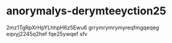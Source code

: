 # anorymalys-derymteeyction25
2mz1TgRpXrHpYLhhpH6z5Ewu6
grrymrymrymyreqfmgqeqeg
eqvyj2245q2hef
fqe25ywqef
sfv
